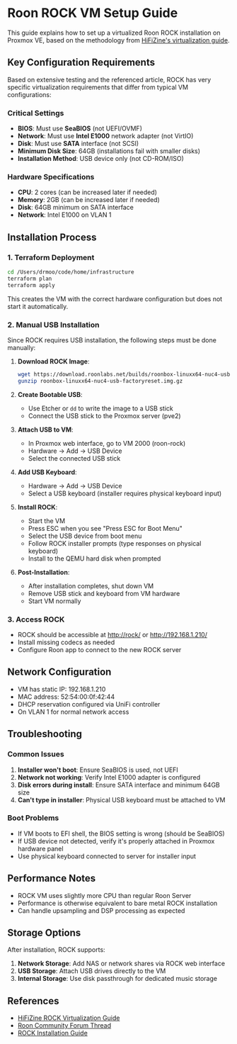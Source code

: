 # Roon ROCK VM Setup Guide

This guide explains how to set up a virtualized Roon ROCK installation on Proxmox VE, based on the methodology from [HiFiZine's virtualization guide](https://www.hifizine.com/2019/12/virtualizing-roon-rock/).

## Key Configuration Requirements

Based on extensive testing and the referenced article, ROCK has very specific virtualization requirements that differ from typical VM configurations:

### Critical Settings

- **BIOS**: Must use **SeaBIOS** (not UEFI/OVMF)
- **Network**: Must use **Intel E1000** network adapter (not VirtIO)
- **Disk**: Must use **SATA** interface (not SCSI)
- **Minimum Disk Size**: 64GB (installations fail with smaller disks)
- **Installation Method**: USB device only (not CD-ROM/ISO)

### Hardware Specifications

- **CPU**: 2 cores (can be increased later if needed)
- **Memory**: 2GB (can be increased later if needed)
- **Disk**: 64GB minimum on SATA interface
- **Network**: Intel E1000 on VLAN 1

## Installation Process

### 1. Terraform Deployment

```bash
cd /Users/drmoo/code/home/infrastructure
terraform plan
terraform apply
```

This creates the VM with the correct hardware configuration but does not start it automatically.

### 2. Manual USB Installation

Since ROCK requires USB installation, the following steps must be done manually:

1. **Download ROCK Image**:

   ```bash
   wget https://download.roonlabs.net/builds/roonbox-linuxx64-nuc4-usb-factoryreset.img.gz
   gunzip roonbox-linuxx64-nuc4-usb-factoryreset.img.gz
   ```

2. **Create Bootable USB**:
   - Use Etcher or `dd` to write the image to a USB stick
   - Connect the USB stick to the Proxmox server (pve2)

3. **Attach USB to VM**:
   - In Proxmox web interface, go to VM 2000 (roon-rock)
   - Hardware → Add → USB Device
   - Select the connected USB stick

4. **Add USB Keyboard**:
   - Hardware → Add → USB Device
   - Select a USB keyboard (installer requires physical keyboard input)

5. **Install ROCK**:
   - Start the VM
   - Press ESC when you see "Press ESC for Boot Menu"
   - Select the USB device from boot menu
   - Follow ROCK installer prompts (type responses on physical keyboard)
   - Install to the QEMU hard disk when prompted

6. **Post-Installation**:
   - After installation completes, shut down VM
   - Remove USB stick and keyboard from VM hardware
   - Start VM normally

### 3. Access ROCK

- ROCK should be accessible at <http://rock/> or <http://192.168.1.210/>
- Install missing codecs as needed
- Configure Roon app to connect to the new ROCK server

## Network Configuration

- VM has static IP: 192.168.1.210
- MAC address: 52:54:00:0f:42:44
- DHCP reservation configured via UniFi controller
- On VLAN 1 for normal network access

## Troubleshooting

### Common Issues

1. **Installer won't boot**: Ensure SeaBIOS is used, not UEFI
2. **Network not working**: Verify Intel E1000 adapter is configured
3. **Disk errors during install**: Ensure SATA interface and minimum 64GB size
4. **Can't type in installer**: Physical USB keyboard must be attached to VM

### Boot Problems

- If VM boots to EFI shell, the BIOS setting is wrong (should be SeaBIOS)
- If USB device not detected, verify it's properly attached in Proxmox hardware panel
- Use physical keyboard connected to server for installer input

## Performance Notes

- ROCK VM uses slightly more CPU than regular Roon Server
- Performance is otherwise equivalent to bare metal ROCK installation
- Can handle upsampling and DSP processing as expected

## Storage Options

After installation, ROCK supports:

1. **Network Storage**: Add NAS or network shares via ROCK web interface
2. **USB Storage**: Attach USB drives directly to the VM
3. **Internal Storage**: Use disk passthrough for dedicated music storage

## References

- [HiFiZine ROCK Virtualization Guide](https://www.hifizine.com/2019/12/virtualizing-roon-rock/)
- [Roon Community Forum Thread](https://community.roonlabs.com/t/rock-on-proxmoxve/70397)
- [ROCK Installation Guide](https://help.roonlabs.com/portal/en/kb/articles/rock-install-guide)
